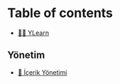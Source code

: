 # Table of contents

* [👨‍🏫 YLearn](README.md)

## Yönetim

* [📑 İçerik Yönetimi](yoenetim/icerik-yonetimi.md)

